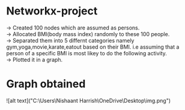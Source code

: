 # Networkx-project

-> Created 100 nodes which are assumed as persons.<br>
-> Allocated BMI(body mass index) randomly to these 100 people.<br>
-> Separated them into 5 differnt categories namely gym,yoga,movie,karate,eatout based on their BMI. i.e assuming that a person of a specific BMI is most likey to do the following activity.<br>
-> Plotted it in a graph.

# Graph obtained 

![alt text]("C:\Users\Nishaant Harrish\OneDrive\Desktop\img.png")

